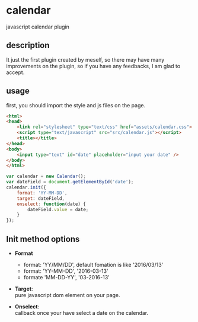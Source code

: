 # calendar
javascript calendar plugin

## description
It just the first plugin created by meself, so there may have many improvements on the plugin,
so if you have any feedbacks, I am glad to accept.

## usage

first, you should import the style and js files on the page.

```html
<html>
<head>
	<link rel="stylesheet" type="text/css" href="assets/calendar.css">
	<script type="text/javascript" src="src/calendar.js"></script>
	<title></title>
</head>
<body>
	<input type="text" id="date" placeholder="input your date" />	
</body>
</html>
```

```javascript
var calendar = new Calendar();
var dateField = document.getElementById('date');
calendar.init({
	format: 'YY-MM-DD',
	target: dateField,
	onselect: function(date) {
		dateField.value = date;
	}
});
```

## Init method options
- **Format**
	+ format: 'YY/MM/DD', default fomation is like '2016/03/13'
	+ format: 'YY-MM-DD', '2016-03-13'
	+ formate 'MM-DD-YY', '03-2016-13'

- **Target**:  
	pure javascript dom element on your page.

- **Onselect**:  
	callback once your have select a date on the calendar.


